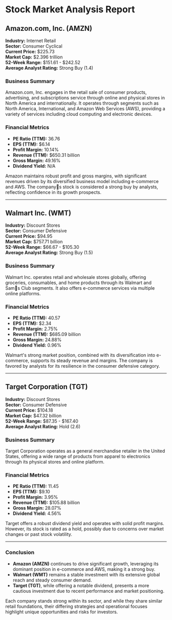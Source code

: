# Stock Market Analysis Report

## Amazon.com, Inc. (AMZN)

**Industry:** Internet Retail  
**Sector:** Consumer Cyclical  
**Current Price:** $225.73  
**Market Cap:** $2.396 trillion  
**52-Week Range:** $151.61 - $242.52  
**Average Analyst Rating:** Strong Buy (1.4)

### Business Summary
Amazon.com, Inc. engages in the retail sale of consumer products, advertising, and subscriptions service through online and physical stores in North America and internationally. It operates through segments such as North America, International, and Amazon Web Services (AWS), providing a variety of services including cloud computing and electronic devices.

### Financial Metrics
- **PE Ratio (TTM):** 36.76
- **EPS (TTM):** $6.14
- **Profit Margin:** 10.14%
- **Revenue (TTM):** $650.31 billion
- **Gross Margin:** 49.16%
- **Dividend Yield:** N/A

Amazon maintains robust profit and gross margins, with significant revenues driven by its diversified business model including e-commerce and AWS. The companys stock is considered a strong buy by analysts, reflecting confidence in its growth prospects.

---

## Walmart Inc. (WMT)

**Industry:** Discount Stores  
**Sector:** Consumer Defensive  
**Current Price:** $94.95  
**Market Cap:** $757.71 billion  
**52-Week Range:** $66.67 - $105.30  
**Average Analyst Rating:** Strong Buy (1.5)

### Business Summary
Walmart Inc. operates retail and wholesale stores globally, offering groceries, consumables, and home products through its Walmart and Sams Club segments. It also offers e-commerce services via multiple online platforms.

### Financial Metrics
- **PE Ratio (TTM):** 40.57
- **EPS (TTM):** $2.34
- **Profit Margin:** 2.75%
- **Revenue (TTM):** $685.09 billion
- **Gross Margin:** 24.88%
- **Dividend Yield:** 0.96%

Walmart's strong market position, combined with its diversification into e-commerce, supports its steady revenue and margins. The company is favored by analysts for its resilience in the consumer defensive category.

---

## Target Corporation (TGT)

**Industry:** Discount Stores  
**Sector:** Consumer Defensive  
**Current Price:** $104.18  
**Market Cap:** $47.32 billion  
**52-Week Range:** $87.35 - $167.40  
**Average Analyst Rating:** Hold (2.6)

### Business Summary
Target Corporation operates as a general merchandise retailer in the United States, offering a wide range of products from apparel to electronics through its physical stores and online platform.

### Financial Metrics
- **PE Ratio (TTM):** 11.45
- **EPS (TTM):** $9.10
- **Profit Margin:** 3.95%
- **Revenue (TTM):** $105.88 billion
- **Gross Margin:** 28.07%
- **Dividend Yield:** 4.56%

Target offers a robust dividend yield and operates with solid profit margins. However, its stock is rated as a hold, possibly due to concerns over market changes or past stock volatility.

---

### Conclusion

- **Amazon (AMZN)** continues to drive significant growth, leveraging its dominant position in e-commerce and AWS, making it a strong buy.
- **Walmart (WMT)** remains a stable investment with its extensive global reach and steady consumer demand.
- **Target (TGT)**, while offering a notable dividend, presents a more cautious investment due to recent performance and market positioning.

Each company stands strong within its sector, and while they share similar retail foundations, their differing strategies and operational focuses highlight unique opportunities and risks for investors.